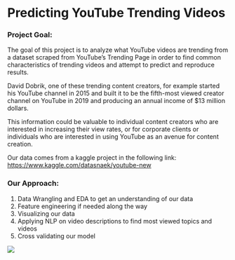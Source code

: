 # Predicting YouTube Trending Videos

### Project Goal:

The goal of this project is to analyze what YouTube videos are trending from a dataset scraped from YouTube’s Trending Page in order to find common characteristics of trending videos and attempt to predict and reproduce results. 

David Dobrik, one of these trending content creators, for example started his YouTube channel in 2015 and built it to be the fifth-most viewed creator channel on YouTube in 2019 and producing an annual income of $13 million dollars.

This information could be valuable to individual content creators who are interested in increasing their view rates, or for corporate clients or individuals who are interested in using YouTube as an avenue for content creation.

Our data comes from a kaggle project in the following link:  
https://www.kaggle.com/datasnaek/youtube-new

### Our Approach:
1. Data Wrangling and EDA to get an understanding of our data
2. Feature engineering if needed along the way
3. Visualizing our data
4. Applying NLP on video descriptions to find most viewed topics and videos
5. Cross validating our model

![](https://github.com/kre8tions/Alex_Chung_Portfolio/blob/main/Images/YouTube_Trending_Video.jpg)
